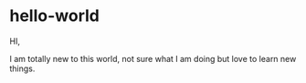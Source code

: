 # hello-world

HI,

I am totally new to this world, not sure what I am doing but love to learn new things.
